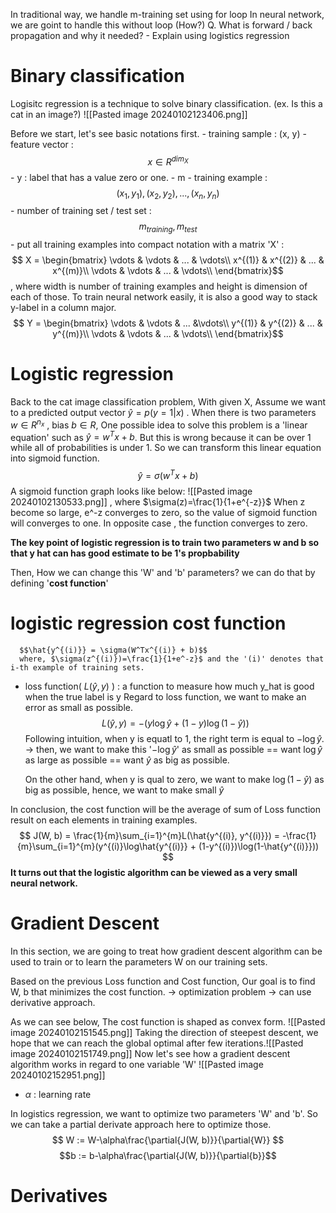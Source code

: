  
In traditional way, we handle m-training set using for loop
In neural network, we are goint to handle this without loop (How?)
Q. What is forward / back propagation and why it needed?
	- Explain using logistics regression

# Binary classification
Logisitc regression is a technique to solve binary classification. (ex. Is this a cat in an image?)
![[Pasted image 20240102123406.png]]

Before we start, let's see basic notations first.
	- training sample : (x, y)
	- feature vector : $$x \in R^{dim_X}$$
	- y : label that has a value zero or one.
	- m - training example : $$(x_1, y_1), (x_2, y_2),...,(x_n, y_n) $$
	- number of training set / test set : $$ m_{training} , m_{test} $$
	- put all training examples into compact notation with a matrix 'X' :  $$ X = \begin{bmatrix} 
	  \vdots & \vdots & ... & \vdots\\ 
	  x^{(1)} & x^{(2)} & ... & x^{(m)}\\ 
	  \vdots & \vdots & ... & \vdots\\ 
	  \end{bmatrix}$$ , where width is number of training examples and height is dimension of each of those.
	 To train neural network easily, it is also a good way to stack y-label in a column major.
	 $$ Y = \begin{bmatrix} 
	  \vdots & \vdots & ... &\vdots\\ 
	  y^{(1)} & y^{(2)} & ... & y^{(m)}\\ 
	  \vdots & \vdots & ... & \vdots\\ 
	  \end{bmatrix}$$


# Logistic regression

Back to the cat image classification problem,  With given X, Assume we want to a predicted output vector $\hat{y} = p(y=1|x)$ .
When there is two parameters $w \in R^{n_x}$ , bias $b \in R$, One possible idea to solve this problem is a 'linear equation' such as $\hat{y}=w^Tx+b$.
But this is wrong because it can be over 1 while all of probabilities is under 1.
So we can transform this linear equation into sigmoid function.
$$\hat{y}=\sigma{(w^Tx+b)}$$A sigmoid function graph looks like below:
![[Pasted image 20240102130533.png]]
, where $\sigma(z)=\frac{1}{1+e^{-z}}$
When z become so large, e^-z converges to zero, so the value of sigmoid function will converges to one.
In opposite case , the function converges to zero.

**The key point of logistic regression is to train two parameters w and b so that y hat can has good estimate to be 1's propbability**

Then, How we can change this 'W' and 'b' parameters? we can do that by defining '**cost function**'


# logistic regression cost function
	  $$\hat{y^{(i)}} = \sigma(W^Tx^{(i)} + b)$$
	  where, $\sigma(z^{(i)})=\frac{1}{1+e^-z}$ and the '(i)' denotes that i-th example of training sets.
  
  - loss function( $L(\hat{y}, y)$ ) :  a function to measure how much y_hat is good when the true label is y
	  Regard to loss function, we want to make an error as small as possible.
	$$L(\hat{y}, y) = -(y\log\hat{y} + (1-y)\log(1-\hat{y}))$$
	Following intuition, when y is equatl to 1, the right term is equal to $-\log\hat{y}$.
	-> then, we want to make this '$-\log\hat{y}$' as small as possible
	== want $\log\hat{y}$ as large as possible == want $\hat{y}$ as big as possible.
	
	On the other hand, when y is qual to zero, we want to make $\log(1-\hat{y})$ as big as possible, hence, we want to make small $\hat{y}$

In conclusion, the cost function will be the average of sum of Loss function result on each elements in training examples.
$$
J(W, b) = \frac{1}{m}\sum_{i=1}^{m}L(\hat{y^{(i)}, y^{(i)}}) = -\frac{1}{m}\sum_{i=1}^{m}(y^{(i)}\log\hat{y^{(i)}} + (1-y^{(i)})\log(1-\hat{y^{(i)}}))
$$
**It turns out that the logistic algorithm can be viewed as a very small neural network.**


# Gradient Descent
In this section, we are going to treat how gradient descent algorithm can be used to train or to learn the parameters W on our training sets.

Based on the previous Loss function and Cost function, Our goal is to find W, b that minimizes the cost function. -> optimization problem -> can use derivative approach.

As we can see below, The cost function is shaped as convex form.
![[Pasted image 20240102151545.png]]
Taking the direction of steepest descent, we hope that we can reach the global optimal after few iterations.![[Pasted image 20240102151749.png]] 
Now let's see how a gradient descent algorithm works in regard to one variable 'W'
![[Pasted image 20240102152951.png]]
- $\alpha$ : learning rate

In logistics regression, we want to optimize two parameters 'W' and 'b'.
So we can take a partial derivate approach here to optimize those.
$$
W := W-\alpha\frac{\partial{J(W, b)}}{\partial{W}}
$$
$$b := b-\alpha\frac{\partial{J(W, b)}}{\partial{b}}$$

# Derivatives